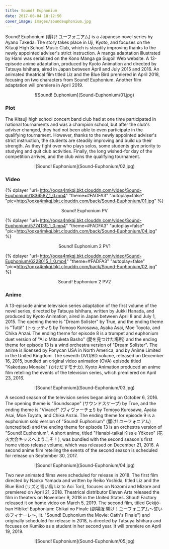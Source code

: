```yaml
---
title: Sound! Euphonium
date: 2017-06-04 18:12:50
cover_image: images/soundeuphonium.jpg
---
```

Sound! Euphonium (響け! ユーフォニアム) is a Japanese novel series by Ayano Takeda. The story takes place in Uji, Kyoto, and focuses on the Kitauji High School Music Club, which is steadily improving thanks to the newly appointed adviser's strict instruction. A manga adaptation illustrated by Hami was serialized on the Kono Manga ga Sugoi! Web website. A 13-episode anime adaptation, produced by Kyoto Animation and directed by Tatsuya Ishihara, aired in Japan between April and July 2015 and 2016. An animated theatrical film titled Liz and the Blue Bird premiered in April 2018, focusing on two characters from Sound! Euphonium. Another film adaptation will premiere in April 2019.

<center>![Sound! Euphonium](Sound-Euphonium/01.jpg)</center>

### Plot
The Kitauji high school concert band club had at one time participated in national tournaments and was a champion school, but after the club's adviser changed, they had not been able to even participate in the qualifying tournament. However, thanks to the newly appointed adviser's strict instruction, the students are steadily improving and build up their strength. As they fight over who plays solos, some students give priority to studying and quit club activities. Finally, the long wished-for day of the competition arrives, and the club wins the qualifying tournament.


<center>![Sound! Euphonium](Sound-Euphonium/02.jpg)</center>

### Video
{% dplayer "url=http://oqxa4mkqj.bkt.clouddn.com/video/Sound-Euphonium/1836587_1_0.mp4"  "theme=#FADFA3" "autoplay=false" "pic=http://oqxa4mkqj.bkt.clouddn.com/back/Sound-Euphonium/01.jpg" %}
<center>Sound! Euphonium PV</center>

{% dplayer "url=http://oqxa4mkqj.bkt.clouddn.com/video/Sound-Euphonium/5774139_1_0.mp4"  "theme=#FADFA3" "autoplay=false" "pic=http://oqxa4mkqj.bkt.clouddn.com/back/Sound-Euphonium/04.jpg" %}
<center>Sound! Euphonium 2 PV1</center>

{% dplayer "url=http://oqxa4mkqj.bkt.clouddn.com/video/Sound-Euphonium/6228015_1_0.mp4"  "theme=#FADFA3" "autoplay=false" "pic=http://oqxa4mkqj.bkt.clouddn.com/back/Sound-Euphonium/02.jpg" %}
<center>Sound! Euphonium 2 PV2</center>

### Anime
A 13-episode anime television series adaptation of the first volume of the novel series, directed by Tatsuya Ishihara, written by Jukki Hanada, and produced by Kyoto Animation, aired in Japan between April 8 and July 1, 2015. The opening theme is "Dream Solister" by True, and the ending theme is "Tutti!" (トゥッティ!) by Tomoyo Kurosawa, Ayaka Asai, Moe Toyota, and Chika Anzai. The ending theme for episode 8 is a trumpet and euphonium duet version of "Ai o Mitsuketa Basho" (愛を見つけた場所) and the ending theme for episode 13 is a wind orchestra version of "Dream Solister". The anime is licensed by Ponycan USA in North America, and by Anime Limited in the United Kingdom. The seventh DVD/BD volume, released on December 16, 2015, bundled an original video animation (OVA) episode titled "Kakedasu Monaka" (かけだすモナカ). Kyoto Animation produced an anime film retelling the events of the television series, which premiered on April 23, 2016.

<center>![Sound! Euphonium](Sound-Euphonium/03.jpg)</center>

A second season of the television series began airing on October 6, 2016. The opening theme is "Soundscape" (サウンドスケープ) by True, and the ending theme is "Vivace!" (ヴィヴァーチェ!) by Tomoyo Kurosawa, Ayaka Asai, Moe Toyota, and Chika Anzai. The ending theme for episode 9 is a euphonium solo version of "Sound! Euphonium" (響け! ユーフォニアム) (uncredited) and the ending theme for episode 13 is an orchestra version of "Sound! Euphonium". A short anime, titled "Hanabi-taikai Kiss e Yōkoso" (花火大会キッスへようこそ！), was bundled with the second season's first home video release volume, which was released on December 21, 2016. A second anime film retelling the events of the second season is scheduled for release on September 30, 2017.

<center>![Sound! Euphonium](Sound-Euphonium/04.jpg)</center>

Two new animated films were scheduled for release in 2018. The first film directed by Naoko Yamada and written by Reiko Yoshida, titled Liz and the Blue Bird (リズと青い鳥 Liz to Aoi Tori), focuses on Nozomi and Mizore and premiered on April 21, 2018. Theatrical distributor Eleven Arts released the film in theaters on November 9, 2018 in the United States. Shout! Factory released it on home video on March 5, 2019. The second film, titled Gekijō-ban Hibike! Euphonium: Chikai no Finale (劇場版 響け！ユーフォニアム～誓いのフィナーレ～, lit. "Sound! Euphonium the Movie: Oath's Finale") and originally scheduled for release in 2018, is directed by Tatsuya Ishihara and focuses on Kumiko as a student in her second year. It will premiere on April 19, 2019.

<center>![Sound! Euphonium](Sound-Euphonium/05.jpg)</center>

